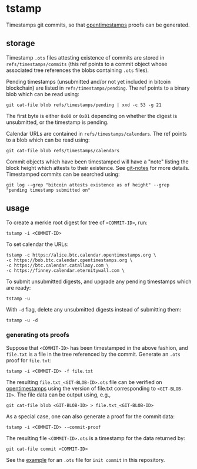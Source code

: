 # tstamp
Timestamps git commits, so that [opentimestamps](https://opentimestamps.org) proofs can be generated.

## storage
Timestamp `.ots` files attesting existence of commits are stored in `refs/timestamps/commits` (this ref points to a commit object whose associated tree references the blobs containing `.ots` files).

Pending timestamps (unsubmitted and/or not yet included in bitcoin blockchain) are listed in `refs/timestamps/pending`. The ref points to a binary blob which can be read using:
```
git cat-file blob refs/timestamps/pending | xxd -c 53 -g 21
```
The first byte is either `0x00` or `0x01` depending on whether the digest is unsubmitted, or the timestamp is pending.

Calendar URLs are contained in `refs/timestamps/calendars`. The ref points to a blob which can be read using:
```
git cat-file blob refs/timestamps/calendars
```

Commit objects which have been timestamped will have a "note" listing the block height which attests to their existence. See [git-notes](https://git-scm.com/docs/git-notes) for more details. Timestamped commits can be searched using: 
```
git log --grep "bitcoin attests existence as of height" --grep "pending timestamp submitted on"
```

## usage
To create a merkle root digest for tree of `<COMMIT-ID>`, run:
```
tstamp -i <COMMIT-ID>
```
To set calendar the URLs:
```
tstamp -c https://alice.btc.calendar.opentimestamps.org \
-c https://bob.btc.calendar.opentimestamps.org \
-c https://btc.calendar.catallaxy.com \
-c https://finney.calendar.eternitywall.com \
```
To submit unsubmitted digests, and upgrade any pending timestamps which are ready:
```
tstamp -u
```
With `-d` flag, delete any unsubmitted digests instead of submitting them:
```
tstamp -u -d
```

### generating ots proofs
Suppose that `<COMMIT-ID>` has been timestamped in the above fashion, and `file.txt` is a file in the tree referenced by the commit.
Generate an `.ots` proof for `file.txt`:
```
tstamp -i <COMMIT-ID> -f file.txt
```
The resulting `file.txt_<GIT-BLOB-ID>.ots` file can be verified on [opentimestamps](https://opentimestamps.org) using the version of file.txt corresponding to `<GIT-BLOB-ID>`. The file data can be output using, e.g., 
```
git cat-file blob <GIT-BLOB-ID> > file.txt_<GIT-BLOB-ID>
```
As a special case, one can also generate a proof for the commit data:
```
tstamp -i <COMMIT-ID> --commit-proof
```
The resulting file `<COMMIT-ID>.ots` is a timestamp for the data returned by:
```
git cat-file commit <COMMIT-ID>
```
See the [example](example/) for an `.ots` file for `init commit` in this repository.